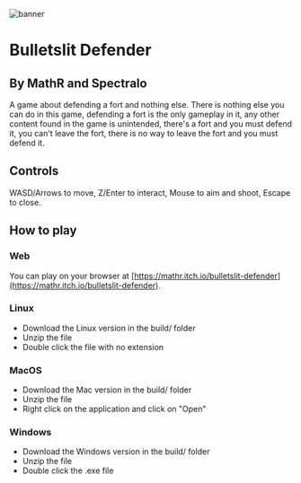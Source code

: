 ![banner](https://github.com/theMathR/Arcade-Game-Jam/blob/main/submissions/BulletslitDefender-MathR/banner.png)
# Bulletslit Defender
## By MathR and Spectralo

A game about defending a fort and nothing else. There is nothing else you can do in this game, defending a fort is the only gameplay in it, any other content found in the game is unintended, there's a fort and you must defend it, you can't leave the fort, there is no way to leave the fort and you must defend it.

## Controls
WASD/Arrows to move, Z/Enter to interact, Mouse to aim and shoot, Escape to close.

## How to play

### Web
You can play on your browser at [https://mathr.itch.io/bulletslit-defender](https://mathr.itch.io/bulletslit-defender).

### Linux

- Download the Linux version in the build/ folder
- Unzip the file
- Double click the file with no extension

### MacOS

- Download the Mac version in the build/ folder
- Unzip the file
- Right click on the application and click on "Open"

### Windows

- Download the Windows version in the build/ folder
- Unzip the file
- Double click the .exe file

